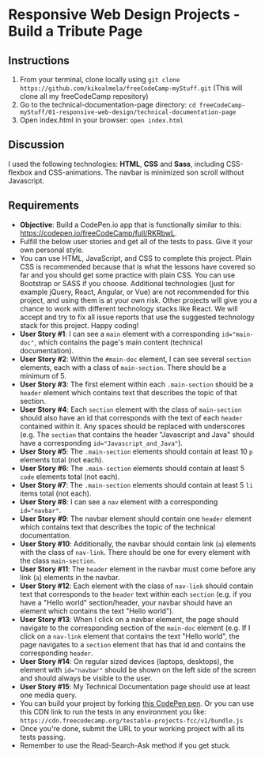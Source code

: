 # Responsive Web Design Projects - Build a Tribute Page

## Instructions
1. From your terminal, clone locally using `git clone https://github.com/kikoalmela/freeCodeCamp-myStuff.git` (This will clone all my freeCodeCamp repository)
2. Go to the technical-documentation-page directory: `cd freeCodeCamp-myStuff/01-responsive-web-design/technical-documentation-page`
3. Open index.html in your browser: `open index.html`


## Discussion
I used the following technologies: **HTML**, **CSS** and **Sass**, including CSS-flexbox and CSS-animations. The navbar is minimized son scroll without Javascript.

## Requirements
- **Objective**: Build a CodePen.io app that is functionally similar to this: https://codepen.io/freeCodeCamp/full/RKRbwL.
- Fulfill the below user stories and get all of the tests to pass. Give it your own personal style.
- You can use HTML, JavaScript, and CSS to complete this project. Plain CSS is recommended because that is what the lessons have covered so far and you should get some practice with plain CSS. You can use Bootstrap or SASS if you choose. Additional technologies (just for example jQuery, React, Angular, or Vue) are not recommended for this project, and using them is at your own risk. Other projects will give you a chance to work with different technology stacks like React. We will accept and try to fix all issue reports that use the suggested technology stack for this project. Happy coding!
- **User Story #1**: I can see a `main` element with a corresponding `id="main-doc"`, which contains the page's main content (technical documentation).
- **User Story #2**: Within the `#main-doc` element, I can see several `section` elements, each with a class of `main-section`. There should be a minimum of 5.
- **User Story #3**: The first element within each `.main-section` should be a `header` element which contains text that describes the topic of that section.
- **User Story #4**: Each `section` element with the class of `main-section` should also have an id that corresponds with the text of each `header` contained within it. Any spaces should be replaced with underscores (e.g. The `section` that contains the header "Javascript and Java" should have a corresponding `id="Javascript_and_Java"`).
- **User Story #5**: The `.main-section` elements should contain at least 10 `p` elements total (not each).
- **User Story #6**: The `.main-section` elements should contain at least 5 `code` elements total (not each).
- **User Story #7**: The `.main-section` elements should contain at least 5 `li` items total (not each).
- **User Story #8**: I can see a `nav` element with a corresponding `id="navbar"`.
- **User Story #9**: The navbar element should contain one `header` element which contains text that describes the topic of the technical documentation.
- **User Story #10**: Additionally, the navbar should contain link (`a`) elements with the class of `nav-link`. There should be one for every element with the class `main-section`.
- **User Story #11**: The `header` element in the navbar must come before any link (`a`) elements in the navbar.
- **User Story #12**: Each element with the class of `nav-link` should contain text that corresponds to the `header` text within each `section` (e.g. if you have a "Hello world" section/header, your navbar should have an element which contains the text "Hello world").
- **User Story #13**: When I click on a navbar element, the page should navigate to the corresponding section of the `main-doc` element (e.g. If I click on a `nav-link` element that contains the text "Hello world", the page navigates to a `section` element that has that id and contains the corresponding `header`.
- **User Story #14**: On regular sized devices (laptops, desktops), the element with `id="navbar"` should be shown on the left side of the screen and should always be visible to the user.
- **User Story #15**: My Technical Documentation page should use at least one media query.
- You can build your project by forking [this CodePen pen](http://codepen.io/freeCodeCamp/pen/MJjpwO). Or you can use this CDN link to run the tests in any environment you like: `https://cdn.freecodecamp.org/testable-projects-fcc/v1/bundle.js`
- Once you're done, submit the URL to your working project with all its tests passing.
- Remember to use the Read-Search-Ask method if you get stuck.
